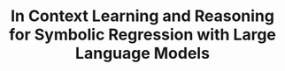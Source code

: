 ---
title: "In Context Learning and Reasoning for Symbolic Regression with Large Language Models"
authors: "Sharlin, S. & **Josephson, T. R.**"
pub_date: '2024-10-22'
journal: 'arXiv'
arxiv: '2410.17448'
image: '/static/img/pub/2024_LLMsforSR.png'
pdf: '/static/pdf/publications/ssharlin_2025.pdf'

links:

---